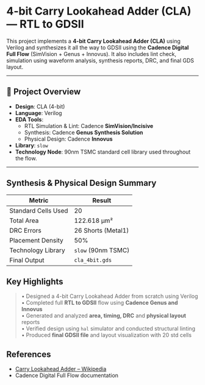 # 4-bit Carry Lookahead Adder (CLA) — RTL to GDSII

This project implements a **4-bit Carry Lookahead Adder (CLA)** using Verilog and synthesizes it all the way to GDSII using the **Cadence Digital Full Flow** (SimVision + Genus + Innovus). It also includes lint check, simulation using waveform analysis, synthesis reports, DRC, and final GDS layout.

---

## 📌 Project Overview

- **Design**: CLA (4-bit)
- **Language**: Verilog
- **EDA Tools**:  
  - RTL Simulation & Lint: Cadence **SimVision/Incisive**
  - Synthesis: Cadence **Genus Synthesis Solution**
  - Physical Design: Cadence **Innovus**
- **Library**: `slow`
- **Technology Node**: 90nm TSMC standard cell library used throughout the flow.


---

## Synthesis & Physical Design Summary

| Metric              | Result                  |
|---------------------|-------------------------|
| Standard Cells Used | 20                      |
| Total Area          | 122.618 µm²             |
| DRC Errors          | 26 Shorts (Metal1)      |
| Placement Density   | 50%                     |
| Technology Library  | `slow` (90nm TSMC)      |
| Final Output        | `cla_4bit.gds`          |



##  Key Highlights

> • Designed a 4-bit Carry Lookahead Adder from scratch using Verilog  
> • Completed full **RTL to GDSII** flow using **Cadence Genus and Innovus**  
> • Generated and analyzed **area, timing, DRC** and **physical layout** reports  
> • Verified design using `hal` simulator and conducted structural linting  
> • Produced **final GDSII file** and layout visualization with 20 std cells

## References

- [Carry Lookahead Adder – Wikipedia](https://en.wikipedia.org/wiki/Carry-lookahead_adder)
- Cadence Digital Full Flow documentation
